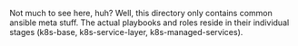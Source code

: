 Not much to see here, huh? Well, this directory only contains common ansible meta stuff. The actual playbooks and roles reside in their individual stages (k8s-base, k8s-service-layer, k8s-managed-services).
